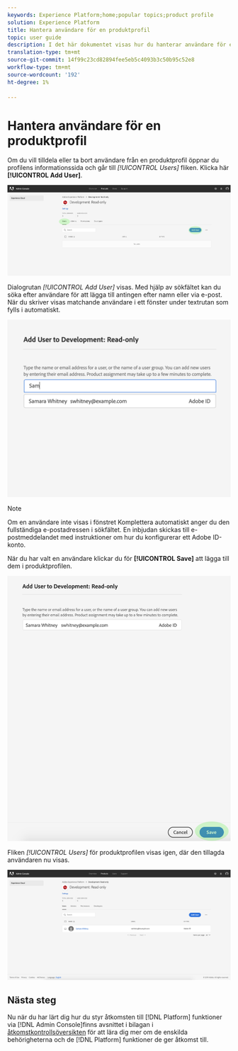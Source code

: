 ```yaml
---
keywords: Experience Platform;home;popular topics;product profile
solution: Experience Platform
title: Hantera användare för en produktprofil
topic: user guide
description: I det här dokumentet visas hur du hanterar användare för en produktprofil i användargränssnittet för Adobe Experience Platform.
translation-type: tm+mt
source-git-commit: 14f99c23cd82894fee5eb5c4093b3c50b95c52e8
workflow-type: tm+mt
source-wordcount: '192'
ht-degree: 1%

---
```



# Hantera användare för en produktprofil

Om du vill tilldela eller ta bort användare från en produktprofil öppnar du profilens informationssida och går till *[!UICONTROL Users]* fliken. Klicka här **[!UICONTROL Add User]**.

![add-users-button](../images/add-users-button.png)

Dialogrutan *[!UICONTROL Add User]* visas. Med hjälp av sökfältet kan du söka efter användare för att lägga till antingen efter namn eller via e-post. När du skriver visas matchande användare i ett fönster under textrutan som fylls i automatiskt.

![add-user-autocomplete](../images/add-user-autocomplete.png)

>[!NOTE]
>
>Om en användare inte visas i fönstret Komplettera automatiskt anger du den fullständiga e-postadressen i sökfältet. En inbjudan skickas till e-postmeddelandet med instruktioner om hur du konfigurerar ett Adobe ID-konto.

När du har valt en användare klickar du för **[!UICONTROL Save]** att lägga till dem i produktprofilen.

![add-user-save](../images/add-user-save.png)

Fliken *[!UICONTROL Users]* för produktprofilen visas igen, där den tillagda användaren nu visas.

![användartillagd](../images/user-added.png)

## Nästa steg

Nu när du har lärt dig hur du styr åtkomsten till [!DNL Platform] funktioner via [!DNL Admin Console]finns avsnittet i bilagan i [åtkomstkontrollsöversikten](../home.md) för att lära dig mer om de enskilda behörigheterna och de [!DNL Platform] funktioner de ger åtkomst till.
